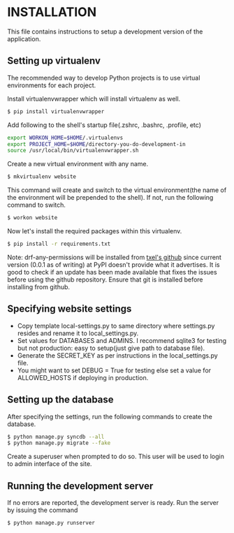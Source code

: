 INSTALLATION
============

This file contains instructions to setup a development version of the application.


Setting up virtualenv
---------------------

The recommended way to develop Python projects is to use virtual environments for each project.

Install virtualenvwrapper which will install virtualenv as well.

``` bash
$ pip install virtualenvwrapper
```

Add following to the shell's startup file(.zshrc, .bashrc, .profile, etc)

``` bash
export WORKON_HOME=$HOME/.virtualenvs
export PROJECT_HOME=$HOME/directory-you-do-development-in
source /usr/local/bin/virtualenvwrapper.sh
```

Create a new virtual environment with any name.

``` bash
$ mkvirtualenv website
```

This command will create and switch to the virtual environment(the name of the environment will be prepended to the shell).
If not, run the following command to switch.

``` bash
$ workon website
```

Now let's install the required packages within this virtualenv.

``` bash
$ pip install -r requirements.txt
```

Note: drf-any-permissions will be installed from [txel's github](https://github.com/txels/drf-any-permissions) since current version
(0.0.1 as of writing) at PyPI doesn't provide what it advertises. It is good to check if an update has been made available that
fixes the issues before using the github repository. Ensure that git is installed before installing from github.


Specifying website settings
---------------------------

- Copy template local-settings.py to same directory where settings.py resides and rename it to local_settings.py.
- Set values for DATABASES and ADMINS. I recommend sqlite3 for testing but not production: easy to setup(just give path to database file).
- Generate the SECRET_KEY as per instructions in the local_settings.py file.
- You might want to set DEBUG = True for testing else set a value for ALLOWED_HOSTS if deploying in production.


Setting up the database
-----------------------

After specifying the settings, run the following commands to create the database.

``` bash
$ python manage.py syncdb --all
$ python manage.py migrate --fake
```

Create a superuser when prompted to do so. This user will be used to login to admin interface of the site.


Running the development server
---------------------------

If no errors are reported, the development server is ready. Run the server by issuing the command

``` bash
$ python manage.py runserver
```
